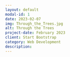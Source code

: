 ```yaml
---
layout: default
modal-id: 1
date: 2023-02-07
img: Through_the_Trees.jpg
alt: Through the Trees
project-date: February 2023
client: Start Bootstrap
category: Web Development
description: 
---
```


